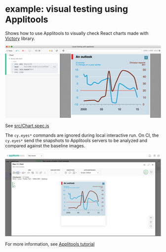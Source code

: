 # example: visual testing using Applitools

Shows how to use Applitools to visually check React charts made with [Victory](https://formidable.com/open-source/victory/) library.

![Screenshot](images/eyes.png)

See [src/Chart.spec.js](src/Chart.spec.js)

The `cy.eyes*` commands are ignored during local interactive run. On CI, the `cy.eyes*` send the snapshots to Applitools servers to be analyzed and compared against the baseline images.

![Test result](images/result.png)

For more information, see [Applitools tutorial](https://applitools.com/tutorials/cypress.html)
